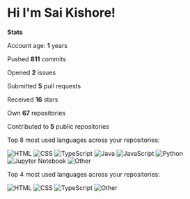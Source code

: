 # Hi I'm Sai Kishore!

**Stats**

Account age: **1** years

Pushed **811** commits

Opened **2** issues

Submitted **5** pull requests

Received **16** stars

Own **67** repositories

Contributed to **5** public repositories

Top 8 most used languages across your repositories:

![HTML](https://img.shields.io/static/v1?style=for-the-badge&logo=%23e34c26&message=HTML%EF%B8%B133%25)
![CSS](https://img.shields.io/static/v1?style=for-the-badge&logo=%23563d7c&message=CSS%EF%B8%B118.3%25)
![TypeScript](https://img.shields.io/static/v1?style=for-the-badge&logo=%232b7489&message=TypeScript%EF%B8%B117.4%25)
![Java](https://img.shields.io/static/v1?style=for-the-badge&logo=%23b07219&message=Java%EF%B8%B116.8%25)
![JavaScript](https://img.shields.io/static/v1?style=for-the-badge&logo=%23f1e05a&message=JavaScript%EF%B8%B110.7%25)
![Python](https://img.shields.io/static/v1?style=for-the-badge&logo=%233572A5&message=Python%EF%B8%B11.8%25)
![Jupyter Notebook](https://img.shields.io/static/v1?style=for-the-badge&logo=%23DA5B0B&message=Jupyter%20Notebook%EF%B8%B10.8%25)
![Other](https://img.shields.io/static/v1?style=for-the-badge&logo=%23ededed&message=Other%EF%B8%B10.9%25)

Top 4 most used languages across your repositories:

![HTML](https://img.shields.io/static/v1?style=flat-square&label=%E2%A0%80&color=555&labelColor=%23e34c26&message=HTML%EF%B8%B133%25)
![CSS](https://img.shields.io/static/v1?style=flat-square&label=%E2%A0%80&color=555&labelColor=%23563d7c&message=CSS%EF%B8%B118.3%25)
![TypeScript](https://img.shields.io/static/v1?style=flat-square&label=%E2%A0%80&color=555&labelColor=%232b7489&message=TypeScript%EF%B8%B117.4%25)
![Other](https://img.shields.io/static/v1?style=flat-square&label=%E2%A0%80&color=555&labelColor=%23ededed&message=Other%EF%B8%B131.1%25)
